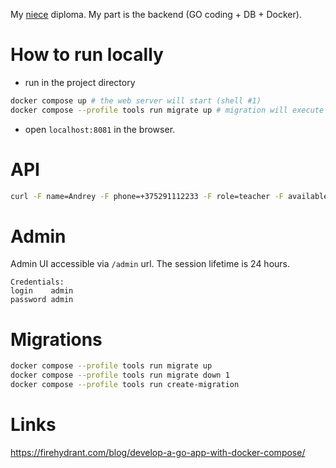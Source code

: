 My [niece](https://github.com/Troublemaker06) diploma. My part is the backend (GO coding + DB + Docker).

# How to run locally

-   run in the project directory

```sh
docker compose up # the web server will start (shell #1)
docker compose --profile tools run migrate up # migration will execute (shell #2)
```

-   open `localhost:8081` in the browser.

# API

```sh
curl -F name=Andrey -F phone=+375291112233 -F role=teacher -F available-time=12:00 -F consult-date=15.04.2023 http://localhost:8081/consult-requests
```

# Admin

Admin UI accessible via `/admin` url. The session lifetime is 24 hours.

```
Credentials:
login    admin
password admin
```

# Migrations

```sh
docker compose --profile tools run migrate up
docker compose --profile tools run migrate down 1
docker compose --profile tools run create-migration
```

# Links

https://firehydrant.com/blog/develop-a-go-app-with-docker-compose/

